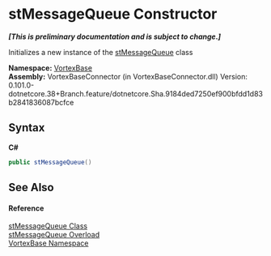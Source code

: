 # stMessageQueue Constructor 
 _**\[This is preliminary documentation and is subject to change.\]**_

Initializes a new instance of the <a href="T_VortexBase_stMessageQueue.md">stMessageQueue</a> class

**Namespace:**&nbsp;<a href="N_VortexBase.md">VortexBase</a><br />**Assembly:**&nbsp;VortexBaseConnector (in VortexBaseConnector.dll) Version: 0.101.0-dotnetcore.38+Branch.feature/dotnetcore.Sha.9184ded7250ef900bfdd1d83b2841836087bcfce

## Syntax

**C#**<br />
``` C#
public stMessageQueue()
```


## See Also


#### Reference
<a href="T_VortexBase_stMessageQueue.md">stMessageQueue Class</a><br /><a href="Overload_VortexBase_stMessageQueue__ctor.md">stMessageQueue Overload</a><br /><a href="N_VortexBase.md">VortexBase Namespace</a><br />